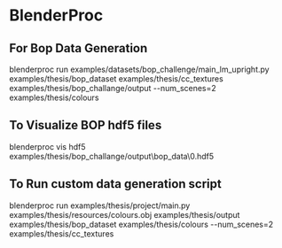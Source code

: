 # BlenderProc

## For Bop Data Generation
blenderproc run examples/datasets/bop_challenge/main_lm_upright.py examples/thesis/bop_dataset examples/thesis/cc_textures  examples/thesis/bop_challange/output --num_scenes=2  examples/thesis/colours

## To Visualize BOP hdf5 files
blenderproc vis hdf5 examples/thesis/bop_challange/output\bop_data\0.hdf5

## To Run custom data generation script
blenderproc run examples/thesis/project/main.py examples/thesis/resources/colours.obj examples/thesis/output examples/thesis/bop_dataset examples/thesis/colours --num_scenes=2 examples/thesis/cc_textures
